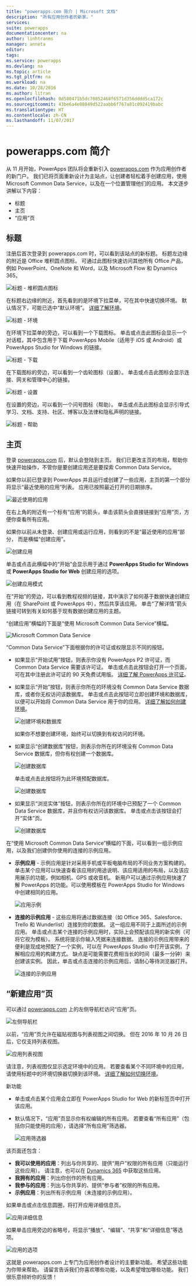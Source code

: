 ```yaml
---
title: "powerapps.com 简介 | Microsoft 文档"
description: "所有应用创作者的新家。"
services: 
suite: powerapps
documentationcenter: na
author: linhtranms
manager: anneta
editor: 
tags: 
ms.service: powerapps
ms.devlang: na
ms.topic: article
ms.tgt_pltfrm: na
ms.workload: na
ms.date: 10/28/2016
ms.author: litran
ms.openlocfilehash: 0d580471b5dc70852468f6571d356dddd5ca172c
ms.sourcegitcommit: 43be6a4e08849d522aabb6f767a81c092419babc
ms.translationtype: HT
ms.contentlocale: zh-CN
ms.lasthandoff: 11/07/2017
---
```

# <a name="introduction-to-powerappscom"></a>powerapps.com 简介
从 11 月开始，PowerApps 团队将会重新引入 [powerapps.com](http://web.powerapps.com) 作为应用创作者的新门户。 我们已将页面重新设计为主站点，让创建者轻松着手创建应用，使用 Microsoft Common Data Service，以及在一个位置管理他们的应用。 本文逐步讲解以下内容：

* 标题
* 主页
* “应用”页

## <a name="header"></a>标题
注册后首次登录到 powerapps.com 时，可以看到该站点的新标题。 标题左边缘的附近是 Office 堆积圆点图标。 可通过此图标快速访问其他所有 Office 产品，例如 PowerPoint、OneNote 和 Word，以及 Microsoft Flow 和 Dynamics 365。

![标题 - 堆积圆点图标](./media/intro-maker-portal/waffle.png)

在标题右边缘的附近，首先看到的是环境下拉菜单，可在其中快速切换环境。 默认情况下，可能已选中“默认环境”。 [详细了解环境](environments-overview.md)。

![标题 - 环境](./media/intro-maker-portal/environment.png)

在环境下拉菜单的旁边，可以看到一个下载图标。 单击或点击此图标会显示一个对话框，其中包含用于下载 PowerApps Mobile（适用于 iOS 或 Android）或 PowerApps Studio for Windows 的链接。

![标题 - 下载](./media/intro-maker-portal/downloads2.png)

在下载图标的旁边，可以看到一个齿轮图标（设置）。 单击或点击此图标会显示连接、网关和管理中心的链接。

![标题 - 设置](./media/intro-maker-portal/settings_items2.png)

在设置的旁边，可以看到一个问号图标（帮助）。 单击或点击此图标会显示引导式学习、文档、支持、社区、博客以及法律和隐私声明的链接。

![标题 - 帮助](./media/intro-maker-portal/help_items2.png)

## <a name="homepage"></a>主页
登录 [powerapps.com](http://web.powerapps.com) 后，默认会登陆到主页。 我们已更改主页的布局，帮助你快速开始操作，不管你是要创建应用还是要探索 Common Data Service。

如果你以前已登录到 PowerApps 并且运行或创建了一些应用，主页的第一个部分将显示“最近使用的应用”列表。 应用已按照最近打开的日期排序。

![最近使用的应用](./media/intro-maker-portal/recentapps2.png)

在右上角的附近有一个标有“应用”的箭头，单击该箭头会直接链接到“应用”页，方便你查看所有应用。

如果你以前从未登录、创建应用或运行应用，则看到的不是“最近使用的应用”部分， 而是横幅“创建应用”。

![创建应用](./media/intro-maker-portal/createapp.png)

单击或点击此横幅中的“开始”会显示用于通过 **PowerApps Studio for Windows** 或 **PowerApps Studio for Web** 创建应用的选项。

![创建应用模式](./media/intro-maker-portal/createmodal2.png)

在“开始”的旁边，可以看到教程视频的链接，其中演示了如何基于数据快速创建应用（在 SharePoint 或 PowerApps 中），然后共享该应用。 单击“了解详情”箭头链接可转到有关如何基于现有数据创建应用的主题。

“创建应用”横幅的下面是“使用 Microsoft Common Data Service”横幅。

![Microsoft Common Data Service](./media/intro-maker-portal/cds2.png)

“Common Data Service”下面根据你的许可证或权限显示不同的按钮。

* 如果显示“开始试用”按钮，则表示你没有 PowerApps P2 许可证，而 Common Data Service 需要该许可证。 单击或点击此按钮会打开一个页面，可在其中注册此许可证的 90 天免费试用版。 [详细了解 PowerApps 许可证](signup-for-powerapps.md)。
* 如果显示“开始”按钮，则表示你所在的环境没有 Common Data Service 数据库，或者你无权访问该数据库。 单击或点击此按钮可立即创建环境和数据库，以便可以开始将 Common Data Service 用于你的应用。 [详细了解如何创建环境](environments-administration.md)。
  
    ![创建环境和数据库](./media/intro-maker-portal/createenvanddb2.png)
  
    如果你不想要创建环境，始终可以切换到有权访问的环境。
* 如果显示“创建数据库”按钮，则表示你所在的环境没有 Common Data Service 数据库，但你有权创建一个数据库。
  
    ![创建数据库](./media/intro-maker-portal/cds-createdb2.png)
  
    单击或点击此按钮将为此环境预配数据库。
  
    ![创建数据库](./media/intro-maker-portal/cds_createdb22.png)
* 如果显示“浏览实体”按钮，则表示你所在的环境中已预配了一个 Common Data Service 数据库，并且你有权访问该数据库。 单击或点击该按钮会打开“实体”页。
  
    ![创建数据库](./media/intro-maker-portal/cds_browseentities2.png)

在“使用 Microsoft Common Data Service”横幅的下面，可以看到一组示例应用，以及我们创建供你使用的连接的示例应用。

* **示例应用** - 示例应用是针对采用手机或平板电脑布局的不同业务方案构建的。 单击某个应用可以快速查看该应用的用途说明、该应用适用的布局，以及该应用展示的功能，例如相机、GPS 或收音机。 新用户可以通过示例应用快速了解 PowerApps 的功能。可以使用模板在 PowerApps Studio for Windows 中创建相同的应用。
  
    ![应用示例](./media/intro-maker-portal/sampleapps2.png)
* **连接的示例应用** - 这些应用将通过数据连接（如 Office 365、Salesforce、Trello 和 Wunderlist）连接到你的数据。 这一组应用不同于上面所述的示例应用。 单击或点击某个连接的示例应用时，实际上会预配该应用的新实例（可将它视为模板）。 系统将提示你输入凭据来连接数据。 连接的示例应用带来的便利是现成地预配了一个实例，可以在 PowerApps Studio 中打开该实例，了解相应应用的构建方式。 缺点是可能需要花费相当长的时间（最多一分钟）来创建该实例。 因此，单击或点击连接的示例应用后，请耐心等待浏览器打开。
  
    ![连接的示例应用](./media/intro-maker-portal/connectedsampleapps2.png)

## <a name="new-apps-page"></a>“新建应用”页
可以通过 [powerapps.com](http://web.powerapps.com) 上的左侧导航栏访问“应用”页。

![左侧导航栏](./media/intro-maker-portal/leftnav2.png)

以前，“应用”页允许在磁贴视图与列表视图之间切换。 但在 2016 年 10 月 26 日后，它仅支持列表视图。

![应用列表视图](./media/intro-maker-portal/listview2.png)

请注意，列表视图仅显示选定环境中的应用。 若要查看某个不同环境中的应用，请使用标题中的环境切换器切换到该环境。 [详细了解如何切换环境](working-with-environments.md)。

新功能

* 单击或点击某个应用会立即在 PowerApps Studio for Web 的新标签页中打开该应用。
* 默认情况下，“应用”页显示你有权编辑的所有应用。 若要查看“所有应用”（包括你只能使用的应用），请选择“所有应用”筛选器。
  
   ![应用筛选器](./media/intro-maker-portal/allapps_filter.png)

该页面还包含：

* **我可以使用的应用**：列出与你共享的、提供“用户”权限的所有应用（只能运行这些应用）。 请注意，也可以在 [Dynamics 365](http://home.dynamics.com) 中获取这些应用。
* **我拥有的应用**：列出你创作的所有应用。
* **我参与的应用**：列出与你共享的、提供“参与者”权限的所有应用。
* **示例应用**：列出所有示例应用（未连接的示例应用）。

如果单击或点击信息圆圈，将打开应用详细信息页。

![应用详细信息](./media/intro-maker-portal/ibubble.png)

如果单击应用旁边的省略号，将显示“播放”、“编辑”、“共享”和“详细信息”等选项。

![应用的选项](./media/intro-maker-portal/ellipsis.png)

这就是 powerapps.com 上专门为应用创作者设计的主要新功能。 希望这些功能为你带来帮助。 请留言告诉我们你喜欢哪些功能，以及希望增加哪些功能。 我们很乐意倾听你的反馈！

